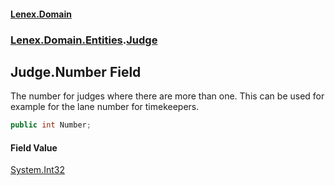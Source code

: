 #### [Lenex.Domain](index.md 'index')
### [Lenex.Domain.Entities](Lenex.Domain.Entities.md 'Lenex.Domain.Entities').[Judge](Lenex.Domain.Entities.Judge.md 'Lenex.Domain.Entities.Judge')

## Judge.Number Field

The number for judges where there are more than one. This can be used for example for the lane number for timekeepers.

```csharp
public int Number;
```

#### Field Value
[System.Int32](https://docs.microsoft.com/en-us/dotnet/api/System.Int32 'System.Int32')